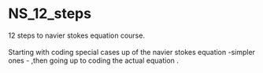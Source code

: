 # NS_12_steps
12 steps to navier stokes equation course.<br><br>
Starting with coding special cases up of the navier stokes equation -simpler ones - ,then going up to coding the actual equation .
